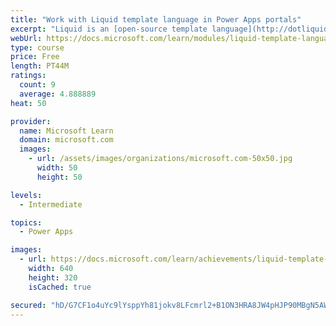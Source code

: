 ```yaml
---
title: "Work with Liquid template language in Power Apps portals"
excerpt: "Liquid is an [open-source template language](http://dotliquidmarkup.org/?azure-portal=true) that is integrated natively into Microsoft Power Apps portals. It acts as a bridge between Common Data Service and the HTML or text output that is sent to the browser. Liquid can be used to add dynamic content to pages and to create a variety of custom templates. Additionally, Liquid provides access only to the data and operations that are explicitly allowed by the portals."
webUrl: https://docs.microsoft.com/learn/modules/liquid-template-language/
type: course
price: Free
length: PT44M
ratings:
  count: 9
  average: 4.888889
heat: 50

provider:
  name: Microsoft Learn
  domain: microsoft.com
  images:
    - url: /assets/images/organizations/microsoft.com-50x50.jpg
      width: 50
      height: 50

levels:
  - Intermediate

topics:
  - Power Apps

images:
  - url: https://docs.microsoft.com/learn/achievements/liquid-template-language-social.png
    width: 640
    height: 320
    isCached: true

secured: "hD/G7CF1o4uYc9lYsppYh81jokv8LFcmrl2+B1ON3HRA8JW4pHJP90MBgN5AWyCj3XvJNLpgivyZQHJCJ2/pLwLUa7uLIQgmysS59lw4cYrai/3m2zbzvdUR1rYm8sSx2hq96TkAERKekIho55uicUsggbRA95LHetpiG2m8uUvGdRYb0c4AguGMz8jlwIT8vI7DTRq7uAyUPnu9sSC6FEwU87u1QKj9FeuOXzToK+EUujcIglDfGLQG/PZbiIe+4P+abwdDSlN6hgadEmIdpzr90NOcwYAHcZlFH0aRl6pJxJ8fxu19NKMVvqOCan0uWiaHTF7PbNEF5YSZ766Xe500kKPFXvBajl7qMmANdCKPbwaxzWkeyg4PavCqxe4YyAOXxq8fkxTy2mYXN8Erl0h5mp6N/Hu2pjP+xO+eHFo=;/69DCRRw9sX7f7WEWIvF7Q=="
---
```


